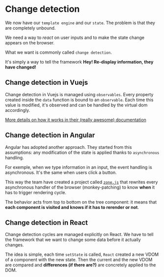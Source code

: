 # Change detection

We now have our `template engine` and our `state`. The problem is that they are completely unbound.

We need a way to _react_ on user inputs and to make the state change appears on the browser.

What we want is commonly called `change detection`.

It's simply a way to tell the framework **Hey! Re-display information, they have changed!**

## Change detection in Vuejs

Change detection in Vuejs is managed using `observables`. Every property created inside the `data` function is
bound to an `observable`. Each time this value is modified, it's observed and can be handled by the virtual dom accordingly.

[More details on how it works in their (really awesome) documentation](https://vuejs.org/v2/guide/reactivity.html)

## Change detection in Angular

Angular has adopted another approach. They started from this assumptions: any modification of the state is applied
thanks to `asynchronous` handling.

For exemple, when we type information in an input, the event handling is asynchronous. It's the same when users click a button.

This way the team have created a project called [`zone.js`](https://github.com/angular/zone.js/) that rewrites every asynchronous handler of the browser
(monkey-patching) to know **when** it has to trigger rendering cycle.

The behavior acts from top to bottom on the tree component: it means that **each component is visited and knows if it has to rerender or not**.

## Change detection in React

Change detection cycles are managed explicitly on React. We have to tell the framework that we want to change some data before it actually changes.

The idea is simple, each time `setState` is called, `React` created a new VDOM of a component with the new state. Then the current and the new VDOM are compared and
**differences (if there are?)** are concretely applied to the DOM.
